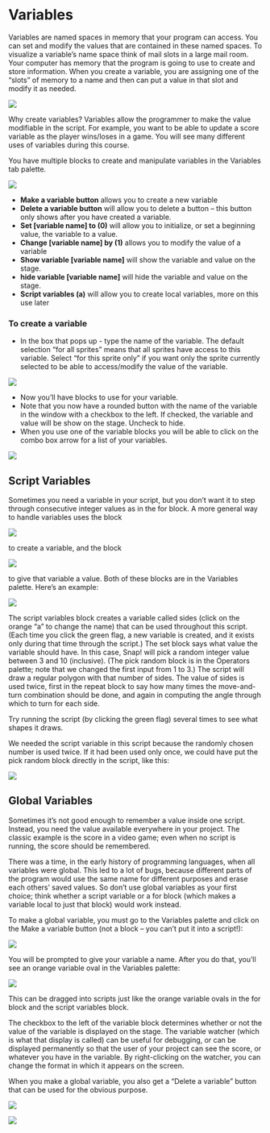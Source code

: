 # Variables

Variables are named spaces in memory that your program can access. You can set and modify the values that are contained in these named spaces. To visualize a variable’s name space think of mail slots in a large mail room. Your computer has memory that the program is going to use to create and store information. When you create a variable, you are assigning one of the “slots” of memory to a name and then can put a value in that slot and modify it as needed.

![](../.gitbook/assets/19%20%281%29.png)

Why create variables? Variables allow the programmer to make the value modifiable in the script. For example, you want to be able to update a score variable as the player wins/loses in a game. You will see many different uses of variables during this course.

You have multiple blocks to create and manipulate variables in the Variables tab palette.

![](../.gitbook/assets/20.png)

* **Make a variable button** allows you to create a new variable
* **Delete a variable button** will allow you to delete a button – this button only shows after you have created a variable.
* **Set \[variable name\] to \(0\)** will allow you to initialize, or set a beginning value, the variable to a value.
* **Change \[variable name\] by \(1\)** allows you to modify the value of a variable
* **Show variable \[variable name\]** will show the variable and value on the stage.
* **hide variable \[variable name\]** will hide the variable and value on the stage.
* **Script variables \(a\)** will allow you to create local variables, more on this use later

### To create a variable

* In the box that pops up - type the name of the variable. The default selection “for all sprites” means that all sprites have access to this variable. Select “for this sprite only” if you want only the sprite currently selected to be able to access/modify the value of the variable.

![](../.gitbook/assets/21.png)

* Now you’ll have blocks to use for your variable.
* Note that you now have a rounded button with the name of the variable in the window with a checkbox to the left. If checked, the variable and value will be show on the stage. Uncheck to hide.
* When you use one of the variable blocks you will be able to click on the combo box arrow for a list of your variables.

![](../.gitbook/assets/22.png)

## Script Variables

Sometimes you need a variable in your script, but you don’t want it to step through consecutive integer values as in the for block. A more general way to handle variables uses the block

![](../.gitbook/assets/23%20%282%29.png)

to create a variable, and the block

![](../.gitbook/assets/24%20%281%29.png)

to give that variable a value. Both of these blocks are in the Variables palette. Here’s an example:

![](../.gitbook/assets/25%20%281%29.png)

The script variables block creates a variable called sides \(click on the orange “a” to change the name\) that can be used throughout this script. \(Each time you click the green flag, a new variable is created, and it exists only during that time through the script.\) The set block says what value the variable should have. In this case, Snap! will pick a random integer value between 3 and 10 \(inclusive\). \(The pick random block is in the Operators palette; note that we changed the first input from 1 to 3.\) The script will draw a regular polygon with that number of sides. The value of sides is used twice, first in the repeat block to say how many times the move-and-turn combination should be done, and again in computing the angle through which to turn for each side.

Try running the script \(by clicking the green flag\) several times to see what shapes it draws.

We needed the script variable in this script because the randomly chosen number is used twice. If it had been used only once, we could have put the pick random block directly in the script, like this:

![](../.gitbook/assets/26.png)

## Global Variables

Sometimes it’s not good enough to remember a value inside one script. Instead, you need the value available everywhere in your project. The classic example is the score in a video game; even when no script is running, the score should be remembered.

There was a time, in the early history of programming languages, when all variables were global. This led to a lot of bugs, because different parts of the program would use the same name for different purposes and erase each others’ saved values. So don’t use global variables as your first choice; think whether a script variable or a for block \(which makes a variable local to just that block\) would work instead.

To make a global variable, you must go to the Variables palette and click on the Make a variable button \(not a block – you can’t put it into a script!\):

![](../.gitbook/assets/27.png)

You will be prompted to give your variable a name. After you do that, you’ll see an orange variable oval in the Variables palette:

![](../.gitbook/assets/28.png)

This can be dragged into scripts just like the orange variable ovals in the for block and the script variables block.

The checkbox to the left of the variable block determines whether or not the value of the variable is displayed on the stage. The variable watcher \(which is what that display is called\) can be useful for debugging, or can be displayed permanently so that the user of your project can see the score, or whatever you have in the variable. By right-clicking on the watcher, you can change the format in which it appears on the screen.

When you make a global variable, you also get a “Delete a variable” button that can be used for the obvious purpose.



![](../.gitbook/assets/image%20%2890%29.png)

![](../.gitbook/assets/image%20%2874%29.png)

